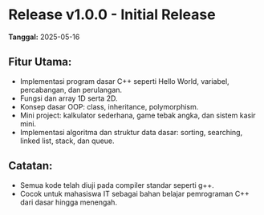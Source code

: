 # Release v1.0.0 - Initial Release

**Tanggal:** 2025-05-16

## Fitur Utama:
- Implementasi program dasar C++ seperti Hello World, variabel, percabangan, dan perulangan.
- Fungsi dan array 1D serta 2D.
- Konsep dasar OOP: class, inheritance, polymorphism.
- Mini project: kalkulator sederhana, game tebak angka, dan sistem kasir mini.
- Implementasi algoritma dan struktur data dasar: sorting, searching, linked list, stack, dan queue.

## Catatan:
- Semua kode telah diuji pada compiler standar seperti g++.
- Cocok untuk mahasiswa IT sebagai bahan belajar pemrograman C++ dari dasar hingga menengah.
